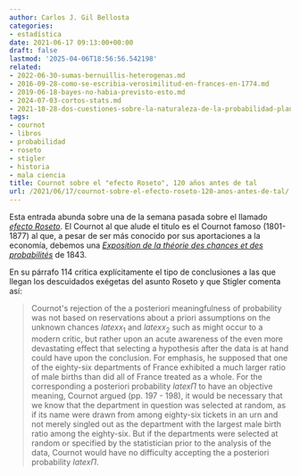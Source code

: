 ```yaml
---
author: Carlos J. Gil Bellosta
categories:
- estadística
date: 2021-06-17 09:13:00+00:00
draft: false
lastmod: '2025-04-06T18:56:56.542198'
related:
- 2022-06-30-sumas-bernuillis-heterogenas.md
- 2016-09-28-como-se-escribia-verosimilitud-en-frances-en-1774.md
- 2019-06-18-bayes-no-habia-previsto-esto.md
- 2024-07-03-cortos-stats.md
- 2021-10-28-dos-cuestiones-sobre-la-naturaleza-de-la-probabilidad-planteadas-por-keynes-en-1921-pero-que-siguen-hoy-igual-de-vigentes.md
tags:
- cournot
- libros
- probabilidad
- roseto
- stigler
- historia
- mala ciencia
title: Cournot sobre el "efecto Roseto", 120 años antes de tal
url: /2021/06/17/cournot-sobre-el-efecto-roseto-120-anos-antes-de-tal/
---
```


Esta entrada abunda sobre una de la semana pasada sobre el llamado [_efecto Roseto_](https://www.datanalytics.com/2021/06/08/sobre-el-llamado-efecto-roseto/). El Cournot al que alude el titulo es el Cournot famoso (1801-1877) al que, a pesar de ser más conocido por sus aportaciones a la economía, debemos una [_Exposition de la théorie des chances et des probabilités_](https://arxiv.org/pdf/1902.02781.pdf) de 1843.

En su párrafo 114 critica explícitamente el tipo de conclusiones a las que llegan los descuidados exégetas del asunto Roseto y que Stigler comenta así:

>Cournot's rejection of the a posteriori meaningfulness of probability was not based on reservations about a priori assumptions on the unknown chances $latex x_1$ and $latex x_2$ such as might occur to a modern critic, but rather upon an acute awareness of the even more devastating effect that selecting a hypothesis after the data is at hand could have upon the conclusion. For emphasis, he supposed that one of the eighty-six departments of France exhibited a much larger ratio of male births than did all of France treated as a whole. For the corresponding a posteriori probability $latex \Pi$ to have an objective meaning, Cournot argued (pp. 197 - 198), it would be necessary that we know that the department in question was selected at random, as if its name were drawn from among eighty-six tickets in an urn and not merely singled out as the department with the largest male birth ratio among the eighty-six. But if the departments were selected at random or specified by the statistician prior to the analysis of the data, Cournot would have no difficulty accepting the a posteriori probability $latex \Pi$.